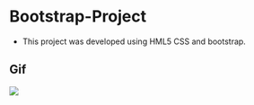 # Bootstrap-Project

- This project was developed using HML5 CSS and bootstrap.

## Gif

<img src="screen.gif"/>
